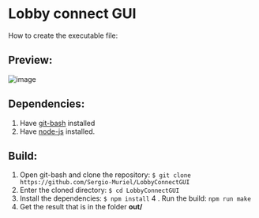 # Lobby connect GUI

How to create the executable file:

##  Preview:
![image](https://user-images.githubusercontent.com/3207785/173777678-e455831e-1cf2-4ea0-9484-b7b358ca31a7.png)


## Dependencies:
1. Have [git-bash](https://www.atlassian.com/git/tutorials/git-bash "git-bash") installed
2. Have [node-js](https://nodejs.org/en/download/ "node-js") installed.

## Build:
1. Open git-bash and clone the repository:
`$ git clone https://github.com/Sergio-Muriel/LobbyConnectGUI`
2. Enter the cloned directory:
`$ cd LobbyConnectGUI`
3. Install the dependencies:
`$ npm install`
4 . Run the build:
`npm run make`
5. Get the result that is in the folder **out/**

